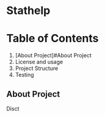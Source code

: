 # Stathelp

# Table of Contents
1. [About Project]#About Project
2. License and usage
3. Project Structure 
4. Testing

## About Project
Disct
